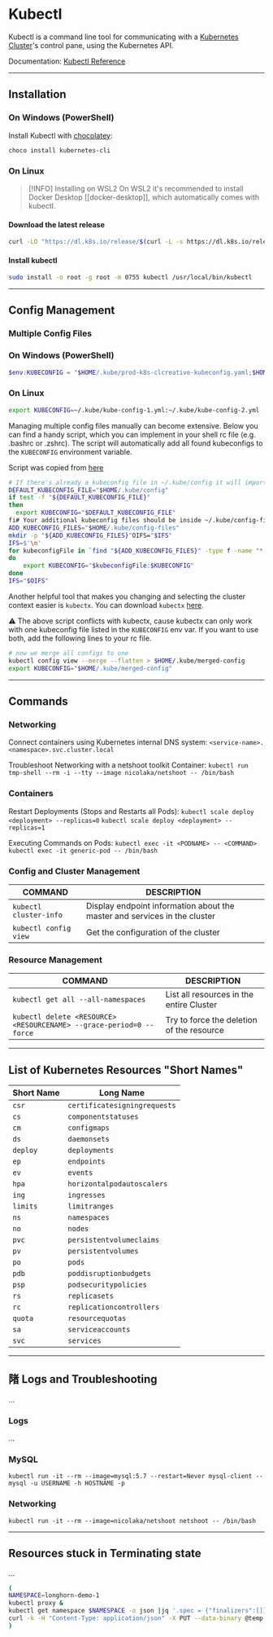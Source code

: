 # Kubectl

Kubectl is a command line tool for communicating with a [Kubernetes Cluster](kubernetes.md)'s control pane, using the Kubernetes API.

Documentation: [Kubectl Reference](https://kubernetes.io/docs/reference/kubectl/)

---
## Installation

### On Windows (PowerShell)

Install Kubectl with [chocolatey](tools/chocolatey.md):

```
choco install kubernetes-cli
```

### On Linux

> [!INFO] Installing on WSL2
> On WSL2 it's recommended to install Docker Desktop [[docker-desktop]], which automatically comes with kubectl.

#### Download the latest release

```bash
curl -LO "https://dl.k8s.io/release/$(curl -L -s https://dl.k8s.io/release/stable.txt)/bin/linux/amd64/kubectl"
```

#### Install kubectl

```bash
sudo install -o root -g root -m 0755 kubectl /usr/local/bin/kubectl
```

---
## Config Management

### Multiple Config Files

### On Windows (PowerShell)

```powershell
$env:KUBECONFIG = "$HOME/.kube/prod-k8s-clcreative-kubeconfig.yaml;$HOME/.kube/infra-home-kube-prod-1.yml;$HOME/.kube/infra-home-kube-demo-1.yml;$HOME/.kube/infra-cloud-kube-prod-1.yml"
```

### On Linux

```bash
export KUBECONFIG=~/.kube/kube-config-1.yml:~/.kube/kube-config-2.yml
```

Managing multiple config files manually can become extensive. Below you can find a handy script, which you can implement in your shell rc file (e.g. .bashrc or .zshrc). The script will automatically add all found kubeconfigs to the `KUBECONFIG` environment variable.

Script was copied from [here](https://medium.com/@alexgued3s/multiple-kubeconfigs-no-problem-f6be646fc07d)

```bash
# If there's already a kubeconfig file in ~/.kube/config it will import that too and all the contexts
DEFAULT_KUBECONFIG_FILE="$HOME/.kube/config"
if test -f "${DEFAULT_KUBECONFIG_FILE}"
then
  export KUBECONFIG="$DEFAULT_KUBECONFIG_FILE"
fi# Your additional kubeconfig files should be inside ~/.kube/config-files
ADD_KUBECONFIG_FILES="$HOME/.kube/config-files"
mkdir -p "${ADD_KUBECONFIG_FILES}"OIFS="$IFS"
IFS=$'\n'
for kubeconfigFile in `find "${ADD_KUBECONFIG_FILES}" -type f -name "*.yml" -o -name "*.yaml"`
do
    export KUBECONFIG="$kubeconfigFile:$KUBECONFIG"
done
IFS="$OIFS"
```

Another helpful tool that makes you changing and selecting the cluster context easier is
`kubectx`. You can download `kubectx` [here](https://github.com/ahmetb/kubectx).

:warning: The above script conflicts with kubectx, cause kubectx can only work with one
kubeconfig file listed in the `KUBECONFIG` env var. If you want to use both, add the following
lines to your rc file.

```bash
# now we merge all configs to one
kubectl config view --merge --flatten > $HOME/.kube/merged-config
export KUBECONFIG="$HOME/.kube/merged-config"
```

---
## Commands

### Networking

Connect containers using Kubernetes internal DNS system:
`<service-name>.<namespace>.svc.cluster.local`

Troubleshoot Networking with a netshoot toolkit Container:
`kubectl run tmp-shell --rm -i --tty --image nicolaka/netshoot -- /bin/bash`

### Containers

Restart Deployments (Stops and Restarts all Pods):
`kubectl scale deploy <deployment> --replicas=0`
`kubectl scale deploy <deployment> --replicas=1`

Executing Commands on Pods:
`kubectl exec -it <PODNAME> -- <COMMAND>`
`kubectl exec -it generic-pod -- /bin/bash`

### Config and Cluster Management
COMMAND | DESCRIPTION
---|---
`kubectl cluster-info` | Display endpoint information about the master and services in the cluster
`kubectl config view` |Get the configuration of the cluster
### Resource Management
COMMAND | DESCRIPTION
---|---
`kubectl get all --all-namespaces` | List all resources in the entire Cluster
`kubectl delete <RESOURCE> <RESOURCENAME> --grace-period=0 --force` | Try to force the deletion of the resource

---
## List of Kubernetes Resources "Short Names"

Short Name | Long Name
---|---
`csr`|`certificatesigningrequests`
`cs`|`componentstatuses`
`cm`|`configmaps`
`ds`|`daemonsets`
`deploy`|`deployments`
`ep`|`endpoints`
`ev`|`events`
`hpa`|`horizontalpodautoscalers`
`ing`|`ingresses`
`limits`|`limitranges`
`ns`|`namespaces`
`no`|`nodes`
`pvc`|`persistentvolumeclaims`
`pv`|`persistentvolumes`
`po`|`pods`
`pdb`|`poddisruptionbudgets`
`psp`|`podsecuritypolicies`
`rs`|`replicasets`
`rc`|`replicationcontrollers`
`quota`|`resourcequotas`
`sa`|`serviceaccounts`
`svc`|`services`

---
## 陼 Logs and Troubleshooting
...

### Logs
...

### MySQL
`kubectl run -it --rm --image=mysql:5.7 --restart=Never mysql-client -- mysql -u USERNAME -h HOSTNAME -p`

### Networking
`kubectl run -it --rm --image=nicolaka/netshoot netshoot -- /bin/bash`

---
## Resources stuck in Terminating state
...

```sh
(
NAMESPACE=longhorn-demo-1
kubectl proxy &
kubectl get namespace $NAMESPACE -o json |jq '.spec = {"finalizers":[]}' >temp.json
curl -k -H "Content-Type: application/json" -X PUT --data-binary @temp.json 127.0.0.1:8001/api/v1/namespaces/$NAMESPACE/finalize
)
```

